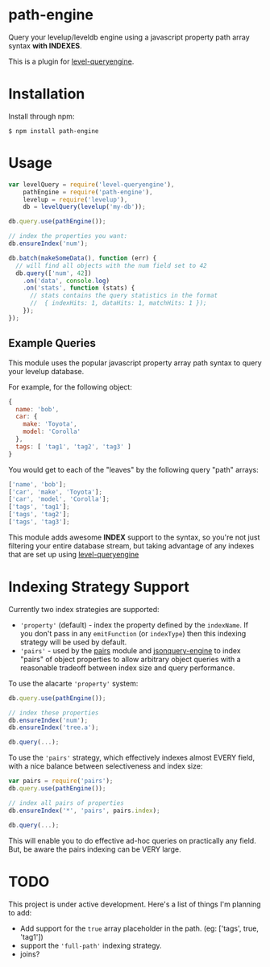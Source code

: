 # path-engine

Query your levelup/leveldb engine using a javascript property path array syntax
**with INDEXES**.

This is a plugin for [level-queryengine](https://github.com/eugeneware/level-queryengine).

# Installation

Install through npm:

```
$ npm install path-engine
```

# Usage

``` js
var levelQuery = require('level-queryengine'),
    pathEngine = require('path-engine'),
    levelup = require('levelup'),
    db = levelQuery(levelup('my-db'));

db.query.use(pathEngine());

// index the properties you want:
db.ensureIndex('num');

db.batch(makeSomeData(), function (err) {
  // will find all objects with the num field set to 42
  db.query(['num', 42])
    .on('data', console.log)
    .on('stats', function (stats) {
      // stats contains the query statistics in the format
      //  { indexHits: 1, dataHits: 1, matchHits: 1 });
    });
});
```

## Example Queries

This module uses the popular javascript property array path syntax to query
your levelup database.

For example, for the following object:

``` js
{
  name: 'bob',
  car: {
    make: 'Toyota',
    model: 'Corolla'
  },
  tags: [ 'tag1', 'tag2', 'tag3' ]
}
```

You would get to each of the "leaves" by the following query "path" arrays:

``` js
['name', 'bob'];
['car', 'make', 'Toyota'];
['car', 'model', 'Corolla'];
['tags', 'tag1'];
['tags', 'tag2'];
['tags', 'tag3'];
```

This module adds awesome **INDEX** support to the syntax, so you're not just
filtering your entire database stream, but taking advantage of any indexes
that are set up using [level-queryengine](https://github.com/eugeneware/level-queryengine)

# Indexing Strategy Support

Currently two index strategies are supported:

* `'property'` (default) - index the property defined by the `indexName`.
  If you don't pass in any `emitFunction` (or `indexType`) then this indexing
  strategy will be used by default.
* `'pairs'` - used by the [pairs](https://github.com/eugeneware/pairs) module
   and [jsonquery-engine](https://github.com/eugeneware/jsonquery-engine) to
   index "pairs" of object properties to allow arbitrary object queries with
   a reasonable tradeoff between index size and query performance.

To use the alacarte `'property'` system:

``` js
db.query.use(pathEngine());

// index these properties
db.ensureIndex('num');
db.ensureIndex('tree.a');

db.query(...);
```

To use the `'pairs'` strategy, which effectively indexes almost EVERY field,
with a nice balance between selectiveness and index size:

``` js
var pairs = require('pairs');
db.query.use(pathEngine());

// index all pairs of properties
db.ensureIndex('*', 'pairs', pairs.index);

db.query(...);
```

This will enable you to do effective ad-hoc queries on practically any field.
But, be aware the pairs indexing can be VERY large.

# TODO

This project is under active development. Here's a list of things I'm planning to add:

* Add support for the `true` array placeholder in the path. (eg: ['tags', true, 'tag1'])
* support the `'full-path'` indexing strategy.
* joins?
